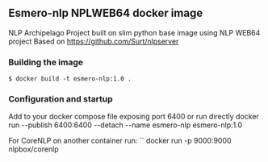 ##  Esmero-nlp NPLWEB64 docker image

NLP Archipelago Project built on slim python base image using NLP WEB64 project
Based on https://github.com/Surt/nlpserver

### Building the image
```SHELL
$ docker build -t esmero-nlp:1.0 .
````

### Configuration and startup

Add to your docker compose file exposing port 6400 or run directly
docker run --publish 6400:6400 --detach --name esmero-nlp esmero-nlp:1.0  

For CoreNLP on another container run:
``
docker run -p 9000:9000 nlpbox/corenlp
``` 
